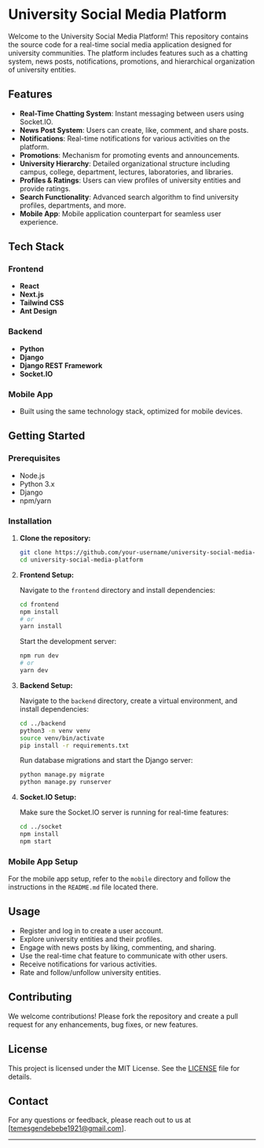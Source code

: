 

# University Social Media Platform

Welcome to the University Social Media Platform! This repository contains the source code for a real-time social media application designed for university communities. The platform includes features such as a chatting system, news posts, notifications, promotions, and hierarchical organization of university entities.

## Features

- **Real-Time Chatting System**: Instant messaging between users using Socket.IO.
- **News Post System**: Users can create, like, comment, and share posts.
- **Notifications**: Real-time notifications for various activities on the platform.
- **Promotions**: Mechanism for promoting events and announcements.
- **University Hierarchy**: Detailed organizational structure including campus, college, department, lectures, laboratories, and libraries.
- **Profiles & Ratings**: Users can view profiles of university entities and provide ratings.
- **Search Functionality**: Advanced search algorithm to find university profiles, departments, and more.
- **Mobile App**: Mobile application counterpart for seamless user experience.

## Tech Stack

### Frontend
- **React**
- **Next.js**
- **Tailwind CSS**
- **Ant Design**

### Backend
- **Python**
- **Django**
- **Django REST Framework**
- **Socket.IO**

### Mobile App
- Built using the same technology stack, optimized for mobile devices.

## Getting Started

### Prerequisites

- Node.js
- Python 3.x
- Django
- npm/yarn

### Installation

1. **Clone the repository:**
    ```sh
    git clone https://github.com/your-username/university-social-media-platform.git
    cd university-social-media-platform
    ```

2. **Frontend Setup:**

    Navigate to the `frontend` directory and install dependencies:
    ```sh
    cd frontend
    npm install
    # or
    yarn install
    ```

    Start the development server:
    ```sh
    npm run dev
    # or
    yarn dev
    ```

3. **Backend Setup:**

    Navigate to the `backend` directory, create a virtual environment, and install dependencies:
    ```sh
    cd ../backend
    python3 -m venv venv
    source venv/bin/activate
    pip install -r requirements.txt
    ```

    Run database migrations and start the Django server:
    ```sh
    python manage.py migrate
    python manage.py runserver
    ```

4. **Socket.IO Setup:**

    Make sure the Socket.IO server is running for real-time features:
    ```sh
    cd ../socket
    npm install
    npm start
    ```

### Mobile App Setup

For the mobile app setup, refer to the `mobile` directory and follow the instructions in the `README.md` file located there.

## Usage

- Register and log in to create a user account.
- Explore university entities and their profiles.
- Engage with news posts by liking, commenting, and sharing.
- Use the real-time chat feature to communicate with other users.
- Receive notifications for various activities.
- Rate and follow/unfollow university entities.

## Contributing

We welcome contributions! Please fork the repository and create a pull request for any enhancements, bug fixes, or new features.

## License

This project is licensed under the MIT License. See the [LICENSE](LICENSE) file for details.

## Contact

For any questions or feedback, please reach out to us at [temesgendebebe1921@gmail.com].

---

